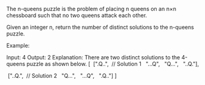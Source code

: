 The n-queens puzzle is the problem of placing n queens on an n&times;n chessboard such that no two queens attack each other.



Given an integer&nbsp;n, return the number of&nbsp;distinct solutions to the&nbsp;n-queens puzzle.

Example:


Input: 4
Output: 2
Explanation: There are two distinct solutions to the 4-queens puzzle as shown below.
[
&nbsp;[&quot;.Q..&quot;, &nbsp;// Solution 1
&nbsp; &quot;...Q&quot;,
&nbsp; &quot;Q...&quot;,
&nbsp; &quot;..Q.&quot;],

&nbsp;[&quot;..Q.&quot;, &nbsp;// Solution 2
&nbsp; &quot;Q...&quot;,
&nbsp; &quot;...Q&quot;,
&nbsp; &quot;.Q..&quot;]
]

